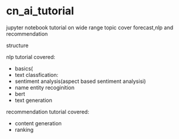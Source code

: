 # cn_ai_tutorial
jupyter notebook tutorial on wide range topic cover forecast,nlp and recommendation

structure

nlp tutorial covered:
- basics(
- text classfication:
- sentiment analysis(aspect based sentiment analysisi)
- name entity recoginition
- bert
- text generation

recommendation tutorial covered:
- content generation
- ranking
